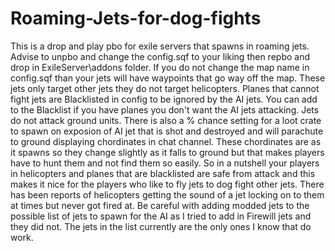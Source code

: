 # Roaming-Jets-for-dog-fights
This is a drop and play pbo for exile servers that spawns in roaming jets. Advise to unpbo and change the config.sqf to your liking then repbo and drop in ExileServer\addons folder. If you do not change the map name in config.sqf than your jets will have waypoints that go way off the map. These jets only target other jets they do not target helicopters. Planes that cannot fight jets are Blacklisted in config to be ignored by the AI jets. You can add to the Blacklist if you have planes you don't want the AI jets attacking. Jets do not attack ground units. There is also a % chance setting for a loot crate to spawn on exposion of AI jet that is shot and destroyed and will parachute to ground displaying chordinates in chat channel. These chordinates are as it spawns so they change slightly as it falls to ground but that makes players have to hunt them and not find them so easily. So in a nutshell your players in helicopters and planes that are blacklisted are safe from attack and this makes it nice for the players who like to fly jets to dog fight other jets. There has been reports of helicopters getting the sound of a jet locking on to them at times but never got fired at. Be careful with adding modded jets to the possible list of jets to spawn for the AI as I tried to add in Firewill jets and they did not. The jets in the list currently are the only ones I know that do work.
